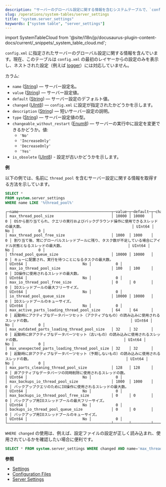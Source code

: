 ```yaml
---
description: "サーバーのグローバル設定に関する情報を含むシステムテーブルで、`config.xml` に指定されています。"
slug: /operations/system-tables/server_settings
title: "system.server_settings"
keywords: ["system table", "server_settings"]
---
```

import SystemTableCloud from '@site/i18n/jp/docusaurus-plugin-content-docs/current/_snippets/_system_table_cloud.md';

<SystemTableCloud/>

`config.xml` に指定されたサーバーのグローバル設定に関する情報を含んでいます。現在、このテーブルは `config.xml` の最初のレイヤーからの設定のみを表示し、ネストされた設定（例えば [logger](../../operations/server-configuration-parameters/settings.md#logger)）には対応していません。

カラム:

- `name` ([String](../../sql-reference/data-types/string.md)) — サーバー設定名。
- `value` ([String](../../sql-reference/data-types/string.md)) — サーバー設定値。
- `default` ([String](../../sql-reference/data-types/string.md)) — サーバー設定のデフォルト値。
- `changed` ([UInt8](/sql-reference/data-types/int-uint#integer-ranges)) — `config.xml` に設定が指定されたかどうかを示します。
- `description` ([String](../../sql-reference/data-types/string.md)) — 短いサーバー設定の説明。
- `type` ([String](../../sql-reference/data-types/string.md)) — サーバー設定値の型。
- `changeable_without_restart` ([Enum8](../../sql-reference/data-types/enum.md)) — サーバーの実行中に設定を変更できるかどうか。値:
    - `'No' `
    - `'IncreaseOnly'`
    - `'DecreaseOnly'`
    - `'Yes'`
- `is_obsolete` ([UInt8](/sql-reference/data-types/int-uint#integer-ranges)) - 設定が古いかどうかを示します。

**例**

以下の例では、名前に `thread_pool` を含むサーバー設定に関する情報を取得する方法を示しています。

``` sql
SELECT *
FROM system.server_settings
WHERE name LIKE '%thread_pool%'
```

``` text
┌─name──────────────────────────────────────────┬─value─┬─default─┬─changed─┬─description─────────────────────────────────────────────────────────────────────────────────────────────────────────────────────────────────────────┬─type───┬─changeable_without_restart─┬─is_obsolete─┐
│ max_thread_pool_size                          │ 10000 │ 10000   │       0 │ OSから割り当てられ、クエリの実行およびバックグラウンド操作に使用できるスレッドの最大数。                                                 │ UInt64 │                         No │           0 │
│ max_thread_pool_free_size                     │ 1000  │ 1000    │       0 │ 割り当て後、常にグローバルスレッドプールに残り、タスク数が不足している場合にアイドル状態となるスレッドの最大数。                             │ UInt64 │                         No │           0 │
│ thread_pool_queue_size                        │ 10000 │ 10000   │       0 │ キューに配置され、実行を待つことになるタスクの最大数。                                                                                      │ UInt64 │                         No │           0 │
│ max_io_thread_pool_size                       │ 100   │ 100     │       0 │ IO操作に使用されるスレッドの最大数。                                                                                                           │ UInt64 │                         No │           0 │
│ max_io_thread_pool_free_size                  │ 0     │ 0       │       0 │ IOスレッドプールの最大フリーサイズ。                                                                                                           │ UInt64 │                         No │           0 │
│ io_thread_pool_queue_size                     │ 10000 │ 10000   │       0 │ IOスレッドプールのキューサイズ。                                                                                                              │ UInt64 │                         No │           0 │
│ max_active_parts_loading_thread_pool_size     │ 64    │ 64      │       0 │ 起動時にアクティブなデータパーツセット（アクティブなもの）の読み込みに使用されるスレッドの数。                                             │ UInt64 │                         No │           0 │
│ max_outdated_parts_loading_thread_pool_size   │ 32    │ 32      │       0 │ 起動時に非アクティブなデータパーツセット（古いもの）の読み込みに使用されるスレッドの数。                                               │ UInt64 │                         No │           0 │
│ max_unexpected_parts_loading_thread_pool_size │ 32    │ 32      │       0 │ 起動時に非アクティブなデータパーツセット（予期しないもの）の読み込みに使用されるスレッドの数。                                           │ UInt64 │                         No │           0 │
│ max_parts_cleaning_thread_pool_size           │ 128   │ 128     │       0 │ 非アクティブなデータパーツの同時削除に使用されるスレッドの数。                                                                             │ UInt64 │                         No │           0 │
│ max_backups_io_thread_pool_size               │ 1000  │ 1000    │       0 │ バックアップクエリのためにIO操作に使用されるスレッドの最大数。                                                                            │ UInt64 │                         No │           0 │
│ max_backups_io_thread_pool_free_size          │ 0     │ 0       │       0 │ バックアップ用IOスレッドプールの最大フリーサイズ。                                                                                           │ UInt64 │                         No │           0 │
│ backups_io_thread_pool_queue_size             │ 0     │ 0       │       0 │ バックアップ用IOスレッドプールのキューサイズ。                                                                                              │ UInt64 │                         No │           0 │
└───────────────────────────────────────────────┴───────┴─────────┴─────────┴─────────────────────────────────────────────────────────────────────────────────────────────────────────────────────────────────────────────────────┴────────┴────────────────────────────┴─────────────┘

```

`WHERE changed` の使用は、例えば、設定ファイルの設定が正しく読み込まれ、使用されているかを確認したい場合に便利です。

<!-- -->

``` sql
SELECT * FROM system.server_settings WHERE changed AND name='max_thread_pool_size'
```

**参照**

- [Settings](../../operations/system-tables/settings.md)
- [Configuration Files](../../operations/configuration-files.md)
- [Server Settings](../../operations/server-configuration-parameters/settings.md)

